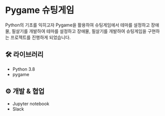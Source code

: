 # Pygame 슈팅게임
Python의 기초를 익히고자 Pygame을 활용하여 슈팅게임에서 테마를 설정하고 장애물, 필살기를 개발하여 테마를 설정하고
장애물, 필살기를 개발하여 슈팅게임을 구현하는 프로젝트를 진행하게 되었습니다.

## 🛠️ 라이브러리
* Python 3.8
* pygame

## ⚙ 개발 & 협업
* Jupyter notebook
* Slack
